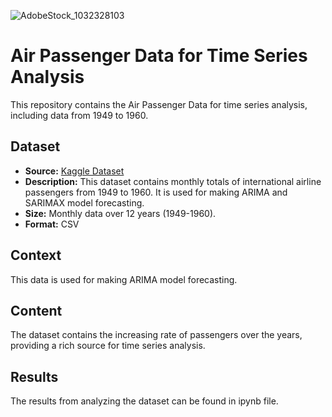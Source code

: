 ![AdobeStock_1032328103](https://github.com/user-attachments/assets/3c504f58-b47b-440b-baf8-53747cb1b4d2)
# Air Passenger Data for Time Series Analysis

This repository contains the Air Passenger Data for time series analysis, including data from 1949 to 1960.

## Dataset

- **Source:** [Kaggle Dataset](https://www.kaggle.com/datasets/ashfakyeafi/air-passenger-data-for-time-series-analysis/data)
- **Description:** This dataset contains monthly totals of international airline passengers from 1949 to 1960. It is used for making ARIMA and SARIMAX model forecasting.
- **Size:** Monthly data over 12 years (1949-1960).
- **Format:** CSV

## Context

This data is used for making ARIMA model forecasting.

## Content

The dataset contains the increasing rate of passengers over the years, providing a rich source for time series analysis.

## Results

The results from analyzing the dataset can be found in ipynb file.
